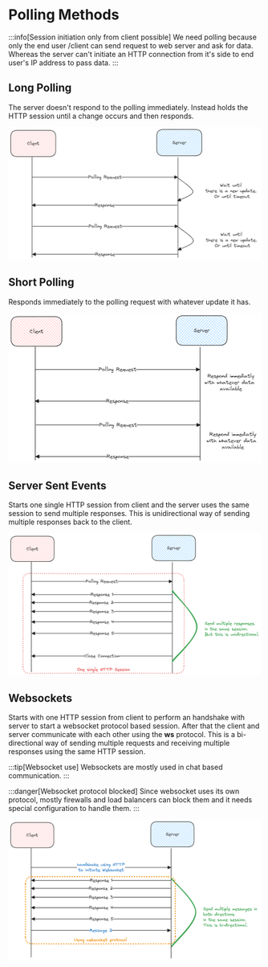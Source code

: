 # Polling Methods

:::info[Session initiation only from client possible]
We need polling because only the end user /client can send request to web server and ask for data.
Whereas the server can't initiate an HTTP connection from it's side to end user's IP address to pass data.
:::

## Long Polling

The server doesn't respond to the polling immediately. Instead holds the HTTP session until a change occurs and then responds.

![long-polling](../../static/img/long-polling.excalidraw.png)

## Short Polling

Responds immediately to the polling request with whatever update it has.

![short-polling](../../static/img/short-polling.excalidraw.png)

## Server Sent Events

Starts one single HTTP session from client and the server uses the same session to send multiple responses.
This is unidirectional way of sending multiple responses back to the client.

![sse-polling](../../static/img/sse.excalidraw.png)

## Websockets

Starts with one HTTP session from client to perform an handshake with server to start a websocket protocol based session.
After that the client and server communicate with each other using the **ws** protocol.
This is a bi-directional way of sending multiple requests and receiving multiple responses using the same HTTP session.

:::tip[Websocket use]
Websockets are mostly used in chat based communication.
:::

:::danger[Websocket protocol blocked]
Since websocket uses its own protocol, mostly firewalls and load balancers can block them
and it needs special configuration to handle them.
:::

![websockets](../../static/img/websocket.excalidraw.png)
